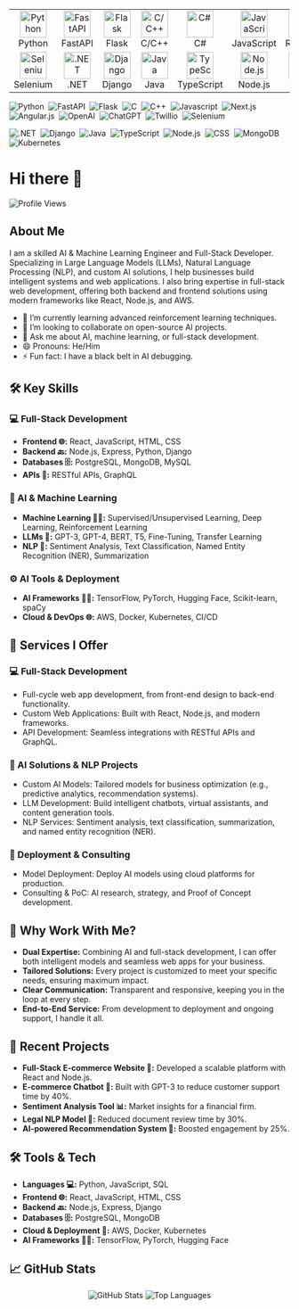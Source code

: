 
<table align="center">  
    <tr>  
        <td align="center" width="96">  
            <img src="https://techstack-generator.vercel.app/python-icon.svg" width="48" height="48" alt="Python"/>  
            <br>Python  
        </td>  
        <td align="center" width="96">  
            <img src="https://skillicons.dev/icons?i=fastapi" width="48" height="48" alt="FastAPI"/>  
            <br>FastAPI  
        </td>  
        <td align="center" width="96">  
            <img src="https://skillicons.dev/icons?i=flask" width="48" height="48" alt="Flask"/>  
            <br>Flask  
        </td>  
        <td align="center" width="96">  
            <img src="https://techstack-generator.vercel.app/cpp-icon.svg" width="48" height="48" alt="C/C++"/>  
            <br>C/C++
        </td>
	<td align="center" width="96">
            <img src="https://techstack-generator.vercel.app/csharp-icon.svg" width="48" height="48" alt="C#"/>
            <br>C#
	</td>
        <td align="center" width="96">  
            <img src="https://techstack-generator.vercel.app/js-icon.svg" width="48" height="48" alt="JavaScript"/>  
            <br>JavaScript  
        </td>  
        <td align="center" width="96">  
            <img src="https://techstack-generator.vercel.app/react-icon.svg" width="48" height="48" alt="React.js"/>  
            <br>React.js  
        </td>  
        <td align="center" width="96">  
            <img src="https://skillicons.dev/icons?i=angular" width="48" height="48" alt="Angular.js"/>  
            <br>Angular.js  
        </td>
	<td align="center" width="96">
            <img src="https://skillicons.dev/icons?i=ai" width="48" height="48" alt="AI"/>
            <br>AI
        </td>
        <td align="center" width="96">  
            <img src="https://techstack-generator.vercel.app/github-icon.svg" width="48" height="48" alt="Twilio"/>  
            <br>Git  
        </td>  
    </tr>  
    <tr>  
        <td align="center" width="96">
            <img src="https://skillicons.dev/icons?i=selenium" width="48" height="48" alt="Selenium"/>
            <br>Selenium
        </td>
        <td align="center" width="96">  
            <img src="https://skillicons.dev/icons?i=dotnet" width="48" height="48" alt=".NET"/>  
            <br>.NET  
        </td>  
        <td align="center" width="96">  
            <img src="https://techstack-generator.vercel.app/django-icon.svg" width="48" height="48" alt="Django"/>  
            <br>Django  
        </td>  
        <td align="center" width="96">  
            <img src="https://techstack-generator.vercel.app/java-icon.svg" width="48" height="48" alt="Java"/>  
            <br>Java  
        </td>  
        <td align="center" width="96">  
            <img src="https://techstack-generator.vercel.app/ts-icon.svg" width="48" height="48" alt="TypeScript"/>  
            <br>TypeScript  
        </td>  
        <td align="center" width="96">  
            <img src="https://skillicons.dev/icons?i=nodejs" width="48" height="48" alt="Node.js"/>  
            <br>Node.js  
        </td>  
        <td align="center" width="96">  
            <img src="https://skillicons.dev/icons?i=css" width="48" height="48" alt="CSS"/>  
            <br>CSS  
        </td>  
        <td align="center" width="96">  
            <img src="https://skillicons.dev/icons?i=mongodb" width="48" height="48" alt="MongoDB"/>  
            <br>MongoDB  
        </td>  
        <td align="center" width="96">  
            <img src="https://techstack-generator.vercel.app/kubernetes-icon.svg" width="48" height="48" alt="Kubernetes"/>  
            <br>Kubernetes  
        </td>  
        <td align="center" width="96">  
            <img src="https://techstack-generator.vercel.app/docker-icon.svg" width="48" height="48" alt="ChatGPT"/>  
            <br>Docker  
        </td>  
    </tr>  
</table>

![Python](https://img.shields.io/badge/python-3670A0?style=flat&logo=python&logoColor=ffdd54)&nbsp;
![FastAPI](https://img.shields.io/badge/FastAPI-005571?logo=fastapi&style=flat)&nbsp;
![Flask](https://img.shields.io/badge/Flask-000000?logo=Flask&logoColor=white&style=flat)&nbsp;
![C](https://img.shields.io/badge/C-A8B9CC?logo=C&logoColor=white&style=flat)&nbsp;
![C++](https://img.shields.io/badge/-C++-blue?logo=cplusplus&style=flat)&nbsp;
![Javascript](https://shields.io/badge/JavaScript-F7DF1E?logo=JavaScript&logoColor=000&style=flat-square&style=flat)&nbsp;
![Next.js](https://img.shields.io/badge/next.js-000000?style=for-the-badge&logo=nextdotjs&logoColor=white&style=flat)&nbsp;
![Angular.js](https://img.shields.io/badge/angular.js-DD0031?style=for-the-badge&logo=angular&logoColor=white&style=flat)&nbsp;
![OpenAI](https://img.shields.io/badge/OpenAI-%23412991?logo=openai&logoColor=white&style=flat)&nbsp;
![ChatGPT](https://img.shields.io/badge/chatGPT-74aa9c?logo=openai&logoColor=white&style=flat)&nbsp;
![Twillio](https://img.shields.io/badge/-Twilio-333333?style=flat&logo=Twilio)&nbsp;
![Selenium](https://img.shields.io/badge/Selenium-43B02A?logo=Selenium&logoColor=white&style=flat)&nbsp;

![.NET](https://img.shields.io/badge/.NET-5C2D91?style=badge&logo=.net&logoColor=white&style=flat)&nbsp;
![Django](https://img.shields.io/badge/Django-092E20?style=for-the-badge&logo=django&logoColor=green&style=flat)&nbsp;
![Java](https://img.shields.io/badge/Java-ED8B00?style=for-the-badge&logo=openjdk&logoColor=white&style=flat)&nbsp;
![TypeScript](https://shields.io/badge/TypeScript-3178C6?logo=TypeScript&logoColor=FFF&style=flat-square&style=flat)&nbsp;
![Node.js](https://img.shields.io/badge/node.js-339933?style=for-the-badge&logo=Node.js&logoColor=white&style=flat)&nbsp;
![CSS](https://img.shields.io/badge/CSS-239120?&style=for-the-badge&logo=css3&logoColor=white&style=flat)&nbsp;
![MongoDB](https://img.shields.io/badge/-MongoDB-4DB33D?style=flat&logo=mongodb&logoColor=FFFFFF&style=flat)&nbsp;
![Kubernetes](https://img.shields.io/badge/-Kubernetes-808080?style=flat&logo=kubernetes&logoColor=326CE5&style=flat)&nbsp;


# Hi there 👋

![Profile Views](https://komarev.com/ghpvc/?username=glowsenior&color=blue)

## About Me

I am a skilled AI & Machine Learning Engineer and Full-Stack Developer. Specializing in Large Language Models (LLMs), Natural Language Processing (NLP), and custom AI solutions, I help businesses build intelligent systems and web applications. I also bring expertise in full-stack web development, offering both backend and frontend solutions using modern frameworks like React, Node.js, and AWS.

- 🌱 I’m currently learning advanced reinforcement learning techniques.
- 👯 I’m looking to collaborate on open-source AI projects.
- 💬 Ask me about AI, machine learning, or full-stack development.
- 😄 Pronouns: He/Him
- ⚡ Fun fact: I have a black belt in AI debugging.

## 🛠️ Key Skills

### 💻 Full-Stack Development
- **Frontend 🌐:** React, JavaScript, HTML, CSS
- **Backend 🔙:** Node.js, Express, Python, Django
- **Databases 🗄️:** PostgreSQL, MongoDB, MySQL
- **APIs 📡:** RESTful APIs, GraphQL

### 🧠 AI & Machine Learning
- **Machine Learning 🧑‍💻:** Supervised/Unsupervised Learning, Deep Learning, Reinforcement Learning
- **LLMs 🤖:** GPT-3, GPT-4, BERT, T5, Fine-Tuning, Transfer Learning
- **NLP 📝:** Sentiment Analysis, Text Classification, Named Entity Recognition (NER), Summarization

### ⚙️ AI Tools & Deployment
- **AI Frameworks 🧑‍💻:** TensorFlow, PyTorch, Hugging Face, Scikit-learn, spaCy
- **Cloud & DevOps 🌐:** AWS, Docker, Kubernetes, CI/CD

## 💼 Services I Offer

### 💻 Full-Stack Development
- Full-cycle web app development, from front-end design to back-end functionality.
- Custom Web Applications: Built with React, Node.js, and modern frameworks.
- API Development: Seamless integrations with RESTful APIs and GraphQL.

### 🧠 AI Solutions & NLP Projects
- Custom AI Models: Tailored models for business optimization (e.g., predictive analytics, recommendation systems).
- LLM Development: Build intelligent chatbots, virtual assistants, and content generation tools.
- NLP Services: Sentiment analysis, text classification, summarization, and named entity recognition (NER).

### 🔄 Deployment & Consulting
- Model Deployment: Deploy AI models using cloud platforms for production.
- Consulting & PoC: AI research, strategy, and Proof of Concept development.

## 🌟 Why Work With Me?
- **Dual Expertise:** Combining AI and full-stack development, I can offer both intelligent models and seamless web apps for your business.
- **Tailored Solutions:** Every project is customized to meet your specific needs, ensuring maximum impact.
- **Clear Communication:** Transparent and responsive, keeping you in the loop at every step.
- **End-to-End Service:** From development to deployment and ongoing support, I handle it all.

## 🚀 Recent Projects
- **Full-Stack E-commerce Website 🛒:** Developed a scalable platform with React and Node.js.
- **E-commerce Chatbot 💬:** Built with GPT-3 to reduce customer support time by 40%.
- **Sentiment Analysis Tool 📊:** Market insights for a financial firm.
- **Legal NLP Model 📑:** Reduced document review time by 30%.
- **AI-powered Recommendation System 🎥:** Boosted engagement by 25%.

## 🛠️ Tools & Tech
- **Languages 💻:** Python, JavaScript, SQL
- **Frontend 🌐:** React, JavaScript, HTML, CSS
- **Backend 🔙:** Node.js, Express, Django
- **Databases 🗄️:** PostgreSQL, MongoDB
- **Cloud & Deployment 🚀:** AWS, Docker, Kubernetes
- **AI Frameworks 🧑‍💻:** TensorFlow, PyTorch, Hugging Face

## 📈 GitHub Stats
<p align="center">
  <img src="https://github-readme-stats.vercel.app/api?username=glowsenior&show_icons=true&theme=dark&hide_border=true&date_format=j%20M%5B%20Y%5D" alt="GitHub Stats"/>
  <img src="https://github-readme-stats.vercel.app/api/top-langs/?username=glowsenior&layout=compact&theme=dark&hide_border=true" alt="Top Languages"/>
</p>


